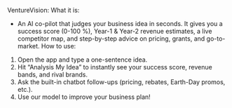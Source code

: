 VentureVision:
What it is:
- An AI co-pilot that judges your business idea in seconds. It gives you a success score (0-100 %), Year-1 & Year-2 revenue estimates, a live competitor map, and step-by-step advice on pricing, grants, and go-to-market.
How to use:
1. Open the app and type a one-sentence idea.
2. Hit “Analysis My Idea” to instantly see your success score, revenue bands, and rival brands.
3. Ask the built-in chatbot follow-ups (pricing, rebates, Earth-Day promos, etc.).
4. Use our model to improve your business plan!
